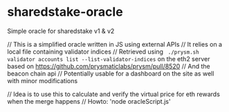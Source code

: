 # sharedstake-oracle
Simple oracle for sharedstake v1 &amp; v2



// This is a simplified oracle written in JS using external APIs
// It relies on a local file containing validator indices 
// Retrieved using ` ./prysm.sh validator accounts list --list-validator-indices` on the eth2 server based on https://github.com/prysmaticlabs/prysm/pull/8520
// And the beacon chain api
// Potentially usable for a dashboard on the site as well with minor modifications

// Idea is to use this to calculate and verify the virtual price for eth rewards when the merge happens
// Howto: 'node oracleScript.js'
